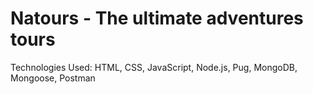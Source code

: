 # Natours - The ultimate adventures tours

Technologies Used: HTML, CSS, JavaScript, Node.js, Pug, MongoDB, Mongoose, Postman

